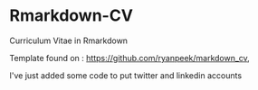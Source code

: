 # Rmarkdown-CV
Curriculum Vitae in Rmarkdown

Template found on : https://github.com/ryanpeek/markdown_cv, 

I've just added some code to put twitter and linkedin accounts

